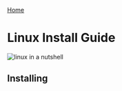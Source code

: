 [Home](#index.md)
# Linux Install Guide
![linux in a nutshell](https://media.giphy.com/media/4Zgy9QqzWU8C3ugvCa/giphy.gif)

## Installing 